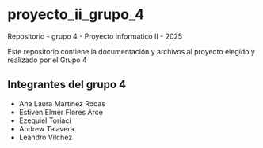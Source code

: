 # proyecto_ii_grupo_4
Repositorio - grupo 4 - Proyecto informatico II - 2025

Este repositorio contiene la documentación y archivos al proyecto elegido y realizado por el Grupo 4

## Integrantes del grupo 4

- Ana Laura Martínez Rodas 
- Estiven Elmer Flores Arce 
- Ezequiel Toriaci 
- Andrew Talavera
- Leandro Vilchez 
